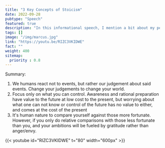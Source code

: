 ```yaml
---
title: "3 Key Concepts of Stoicism"
date: 2022-09-28
pubtype: "Speech"
featured: true
description: "In this informational speech, I mention a bit about my personal stoicism journey and discuss 3 of the 9 most important concepts mentioned in David Godine's 'The Practicing Stoic'"
tags: []
image: "/img/marcus.jpg"
link: "https://youtu.be/RIZC3VKIDWE"
fact: ""
weight: 400
sitemap:
  priority : 0.8
---
```


Summary:
1. We humans react not to events, but rather our judgement about said events. Change your judgements to change your world.
2. Focus only on what you can control. Awareness and rational preparation have value to the future at low cost to the present, but worrying about what one can not know or control of the future has no value to either, and comes at the cost of the present
3. It's human nature to compare yourself against those more fortunate. However, if you only do relative comparisons with those less fortunate than you, and your ambitions will be fueled by gratitude rather than anger/envy.

{{< youtube id="RIZC3VKIDWE" t="80" width="600px" >}}
